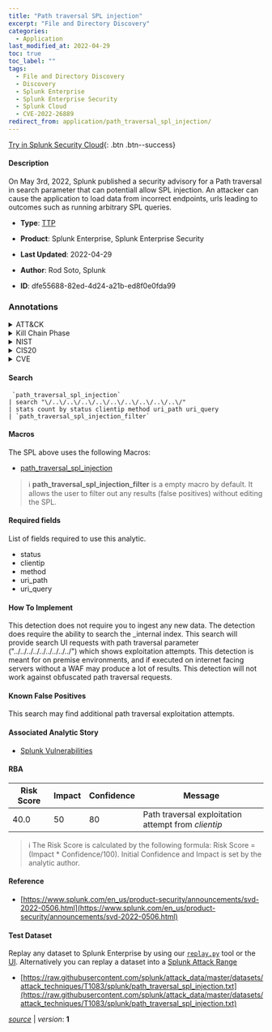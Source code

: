 ```yaml
---
title: "Path traversal SPL injection"
excerpt: "File and Directory Discovery"
categories:
  - Application
last_modified_at: 2022-04-29
toc: true
toc_label: ""
tags:
  - File and Directory Discovery
  - Discovery
  - Splunk Enterprise
  - Splunk Enterprise Security
  - Splunk Cloud
  - CVE-2022-26889
redirect_from: application/path_traversal_spl_injection/
---
```




[Try in Splunk Security Cloud](https://www.splunk.com/en_us/cyber-security.html){: .btn .btn--success}

#### Description

On May 3rd, 2022, Splunk published a security advisory for a Path traversal in search parameter that can potentiall allow SPL injection. An attacker can cause the application to load data from incorrect endpoints, urls leading to outcomes such as running arbitrary SPL queries.

- **Type**: [TTP](https://github.com/splunk/security_content/wiki/Detection-Analytic-Types)
- **Product**: Splunk Enterprise, Splunk Enterprise Security

- **Last Updated**: 2022-04-29
- **Author**: Rod Soto, Splunk
- **ID**: dfe55688-82ed-4d24-a21b-ed8f0e0fda99

### Annotations
<details>
  <summary>ATT&CK</summary>

<div markdown="1">

#### [ATT&CK](https://attack.mitre.org/)

| ID          | Technique   | Tactic         |
| ----------- | ----------- |--------------- |
| [T1083](https://attack.mitre.org/techniques/T1083/) | File and Directory Discovery | Discovery |

</div>
</details>


<details>
  <summary>Kill Chain Phase</summary>

<div markdown="1">

* Exploitation


</div>
</details>


<details>
  <summary>NIST</summary>

<div markdown="1">



</div>
</details>

<details>
  <summary>CIS20</summary>

<div markdown="1">

* CIS 3
* CIS 5
* CIS 16



</div>
</details>

<details>
  <summary>CVE</summary>

<div markdown="1">

| ID          | Summary | [CVSS](https://nvd.nist.gov/vuln-metrics/cvss) |
| ----------- | ----------- | -------------- |
| [CVE-2022-26889](https://nvd.nist.gov/vuln/detail/CVE-2022-26889) | In Splunk Enterprise versions before 8.1.2, the uri path to load a relative resource within a web page is vulnerable to path traversal. It allows an attacker to potentially inject arbitrary content into the web page (e.g., HTML Injection, XSS) or bypass SPL safeguards for risky commands. The attack is browser-based. An attacker cannot exploit the attack at will and requires the attacker to initiate a request within the victim&#39;s browser (e.g., phishing). | 5.1 |



</div>
</details>


#### Search

```
 `path_traversal_spl_injection` 
| search "\/..\/..\/..\/..\/..\/..\/..\/..\/..\/"  
| stats count by status clientip method uri_path uri_query 
| `path_traversal_spl_injection_filter`
```

#### Macros
The SPL above uses the following Macros:
* [path_traversal_spl_injection](https://github.com/splunk/security_content/blob/develop/macros/path_traversal_spl_injection.yml)

> :information_source:
> **path_traversal_spl_injection_filter** is a empty macro by default. It allows the user to filter out any results (false positives) without editing the SPL.



#### Required fields
List of fields required to use this analytic.
* status
* clientip
* method
* uri_path
* uri_query



#### How To Implement
This detection does not require you to ingest any new data. The detection does require the ability to search the _internal index. This search will provide search UI requests with path traversal parameter (&#34;../../../../../../../../../&#34;) which shows exploitation attempts. This detection is meant for on premise environments, and if executed on internet facing servers without a WAF may produce a lot of results. This detection will not work against obfuscated path traversal requests.
#### Known False Positives
This search may find additional path traversal exploitation attempts.

#### Associated Analytic Story
* [Splunk Vulnerabilities](/stories/splunk_vulnerabilities)




#### RBA

| Risk Score  | Impact      | Confidence   | Message      |
| ----------- | ----------- |--------------|--------------|
| 40.0 | 50 | 80 | Path traversal exploitation attempt from $clientip$ |


> :information_source:
> The Risk Score is calculated by the following formula: Risk Score = (Impact * Confidence/100). Initial Confidence and Impact is set by the analytic author.


#### Reference

* [https://www.splunk.com/en_us/product-security/announcements/svd-2022-0506.html](https://www.splunk.com/en_us/product-security/announcements/svd-2022-0506.html)



#### Test Dataset
Replay any dataset to Splunk Enterprise by using our [`replay.py`](https://github.com/splunk/attack_data#using-replaypy) tool or the [UI](https://github.com/splunk/attack_data#using-ui).
Alternatively you can replay a dataset into a [Splunk Attack Range](https://github.com/splunk/attack_range#replay-dumps-into-attack-range-splunk-server)

* [https://raw.githubusercontent.com/splunk/attack_data/master/datasets/attack_techniques/T1083/splunk/path_traversal_spl_injection.txt](https://raw.githubusercontent.com/splunk/attack_data/master/datasets/attack_techniques/T1083/splunk/path_traversal_spl_injection.txt)



[*source*](https://github.com/splunk/security_content/tree/develop/detections/application/path_traversal_spl_injection.yml) \| *version*: **1**
